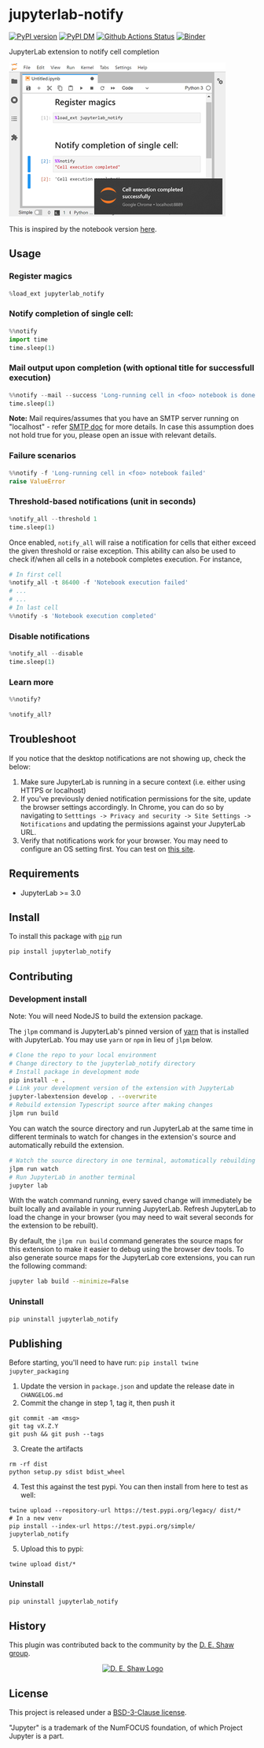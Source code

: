 # jupyterlab-notify


[![PyPI version][pypi-image]][pypi-url] [![PyPI DM][pypi-dm-image]][pypi-url]
[![Github Actions Status][github-status-image]][github-status-url] [![Binder][binder-image]][binder-url]

JupyterLab extension to notify cell completion

![notify-extension-in-action](https://github.com/deshaw/jupyterlab-notify/blob/main/docs/notify-screenshot.png?raw=true)

This is inspired by the notebook version [here](https://github.com/ShopRunner/jupyter-notify).

## Usage

### Register magics

```python
%load_ext jupyterlab_notify
```

### Notify completion of single cell:
```python
%%notify
import time
time.sleep(1)
```

### Mail output upon completion (with optional title for successfull execution)

```python
%%notify --mail --success 'Long-running cell in <foo> notebook is done!'
time.sleep(1)
```

**Note:** Mail requires/assumes that you have an SMTP server running on "localhost" - refer [SMTP doc](https://docs.python.org/3/library/smtplib.html#smtplib.SMTP.connect) for more details.
In case this assumption does not hold true for you, please open an issue with relevant details.

### Failure scenarios
```python
%%notify -f 'Long-running cell in <foo> notebook failed'
raise ValueError
```

### Threshold-based notifications (unit in seconds)
```python
%notify_all --threshold 1
time.sleep(1)
```

Once enabled, `notify_all` will raise a notification for cells that either exceed the given threshold or raise exception. This ability can also be used to check if/when all cells in a notebook completes execution. For instance,
```python
# In first cell
%notify_all -t 86400 -f 'Notebook execution failed'
# ...
# ...
# In last cell
%%notify -s 'Notebook execution completed'
```

### Disable notifications
```python
%notify_all --disable
time.sleep(1)
```

### Learn more
```python
%%notify?
```

```python
%notify_all?
```

## Troubleshoot

If you notice that the desktop notifications are not showing up, check the below:
1. Make sure JupyterLab is running in a secure context (i.e. either using HTTPS or localhost)
2. If you've previously denied notification permissions for the site, update the browser settings accordingly. In Chrome, you can do so by navigating to `Setttings -> Privacy and security -> Site Settings -> Notifications` and updating the permissions against your JupyterLab URL.
3. Verify that notifications work for your browser. You may need to configure an OS setting first. You can test on [this site](https://web-push-book.gauntface.com/demos/notification-examples/).

## Requirements

* JupyterLab >= 3.0

## Install

To install this package with [`pip`](https://pip.pypa.io/en/stable/) run

```bash
pip install jupyterlab_notify
```

## Contributing

### Development install

Note: You will need NodeJS to build the extension package.

The `jlpm` command is JupyterLab's pinned version of
[yarn](https://yarnpkg.com/) that is installed with JupyterLab. You may use
`yarn` or `npm` in lieu of `jlpm` below.

```bash
# Clone the repo to your local environment
# Change directory to the jupyterlab_notify directory
# Install package in development mode
pip install -e .
# Link your development version of the extension with JupyterLab
jupyter-labextension develop . --overwrite
# Rebuild extension Typescript source after making changes
jlpm run build
```

You can watch the source directory and run JupyterLab at the same time in different terminals to watch for changes in the extension's source and automatically rebuild the extension.

```bash
# Watch the source directory in one terminal, automatically rebuilding when needed
jlpm run watch
# Run JupyterLab in another terminal
jupyter lab
```

With the watch command running, every saved change will immediately be built locally and available in your running JupyterLab. Refresh JupyterLab to load the change in your browser (you may need to wait several seconds for the extension to be rebuilt).

By default, the `jlpm run build` command generates the source maps for this extension to make it easier to debug using the browser dev tools. To also generate source maps for the JupyterLab core extensions, you can run the following command:

```bash
jupyter lab build --minimize=False
```

### Uninstall

```bash
pip uninstall jupyterlab_notify
```

## Publishing

Before starting, you'll need to have run: `pip install twine jupyter_packaging`

1. Update the version in `package.json` and update the release date in `CHANGELOG.md`
2. Commit the change in step 1, tag it, then push it

```
git commit -am <msg>
git tag vX.Z.Y
git push && git push --tags
```

3. Create the artifacts

```
rm -rf dist
python setup.py sdist bdist_wheel
```

4. Test this against the test pypi. You can then install from here to test as well:

```
twine upload --repository-url https://test.pypi.org/legacy/ dist/*
# In a new venv
pip install --index-url https://test.pypi.org/simple/ jupyterlab_notify
```

5. Upload this to pypi:

```
twine upload dist/*
```

### Uninstall

```bash
pip uninstall jupyterlab_notify
```


## History

This plugin was contributed back to the community by the [D. E. Shaw group](https://www.deshaw.com/).

<p align="center">
    <a href="https://www.deshaw.com">
       <img src="https://www.deshaw.com/assets/logos/blue_logo_417x125.png" alt="D. E. Shaw Logo" height="75" >
    </a>
</p>

## License

This project is released under a [BSD-3-Clause license](https://github.com/deshaw/jupyterlab-notify/blob/master/LICENSE.txt).

"Jupyter" is a trademark of the NumFOCUS foundation, of which Project Jupyter is a part.

[pypi-url]: https://pypi.org/project/jupyterlab-notify
[pypi-image]: https://img.shields.io/pypi/v/jupyterlab-notify
[pypi-dm-image]: https://img.shields.io/pypi/dm/jupyterlab-notify
[github-status-image]: https://github.com/deshaw/jupyterlab-notify/workflows/Build/badge.svg
[github-status-url]: https://github.com/deshaw/jupyterlab-notify/actions?query=workflow%3ABuild
[binder-image]: https://mybinder.org/badge_logo.svg
[binder-url]: https://mybinder.org/v2/gh/deshaw/jupyterlab-notify.git/main?urlpath=lab%2Ftree%2Fnotebooks%2Findex.ipynb
